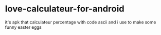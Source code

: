 # love-calculateur-for-android
it's apk that calculateur percentage with code ascii and i use to make some funny easter eggs 
